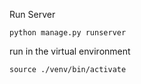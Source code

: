Run Server
```
python manage.py runserver
```

run in the virtual environment
```
source ./venv/bin/activate
```

